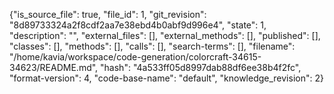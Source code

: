 {"is_source_file": true, "file_id": 1, "git_revision": "8d89733324a2f8cdf2aa7e38ebd4b0abf9d996e4", "state": 1, "description": "", "external_files": [], "external_methods": [], "published": [], "classes": [], "methods": [], "calls": [], "search-terms": [], "filename": "/home/kavia/workspace/code-generation/colorcraft-34615-34623/README.md", "hash": "4a533ff05d8997dab88df6ee38b4f2fc", "format-version": 4, "code-base-name": "default", "knowledge_revision": 2}